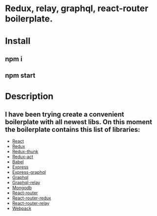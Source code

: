 # Redux, relay, graphql, react-router boilerplate.

# Install

## npm i
## npm start

# Description

## I have been trying create a convenient boilerplate with all newest libs. On this moment the boilerplate contains this list of libraries:

  - [React]
  - [Redux]
  - [Redux-thunk]
  - [Redux-act]
  - [Babel]
  - [Express]
  - [Express-graphql]
  - [Graphql]
  - [Graphql-relay]
  - [Mongodb]
  - [React-router]
  - [React-router-redux]
  - [React-router-relay]
  - [Webpack]


  [React]: <https://facebook.github.io/react/>
  [Redux]: <https://github.com/reactjs/redux>
  [Redux-thunk]: <https://github.com/gaearon/redux-thunk>
  [Redux-act]: <https://github.com/pauldijou/redux-act>
  [Babel]: <https://babeljs.io/>
  [Express]: <http://expressjs.com/>
  [Express-graphql]: <https://github.com/graphql/express-graphql>
  [Graphql]: <https://github.com/graphql/graphql-js>
  [Graphql-relay]: <https://github.com/graphql/graphql-relay-js>
  [Mongodb]: <https://github.com/mongodb/node-mongodb-native>
  [React-router]: <https://github.com/reactjs/react-router>
  [React-router-redux]: <https://github.com/reactjs/react-router-redux>
  [React-router-relay]: <https://github.com/relay-tools/react-router-relay>
  [Webpack]: <https://webpack.github.io/>

